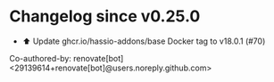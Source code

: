 # Changelog since v0.25.0
- ⬆️ Update ghcr.io/hassio-addons/base Docker tag to v18.0.1 (#70)

Co-authored-by: renovate[bot] <29139614+renovate[bot]@users.noreply.github.com> 
